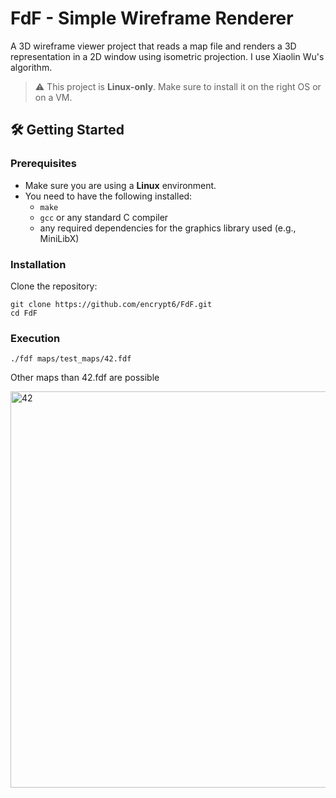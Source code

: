 # FdF - Simple Wireframe Renderer

A 3D wireframe viewer project that reads a map file and renders a 3D representation in a 2D window using isometric projection. I use Xiaolin Wu's algorithm.

> ⚠️ This project is **Linux-only**. Make sure to install it on the right OS or on a VM.

## 🛠️ Getting Started

### Prerequisites

- Make sure you are using a **Linux** environment.
- You need to have the following installed:
  - `make`
  - `gcc` or any standard C compiler
  - any required dependencies for the graphics library used (e.g., MiniLibX)

### Installation

Clone the repository:

```
git clone https://github.com/encrypt6/FdF.git
cd FdF
```

### Execution
```
./fdf maps/test_maps/42.fdf
```

Other maps than 42.fdf are possible

<img width="634" alt="42" src="https://github.com/user-attachments/assets/49f7b82b-339a-492a-9bcf-94538f8e0da6" />






